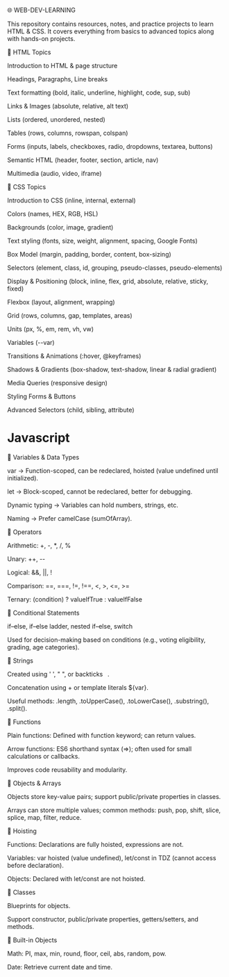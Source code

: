 🌐 WEB-DEV-LEARNING

This repository contains resources, notes, and practice projects to learn HTML & CSS.
It covers everything from basics to advanced topics along with hands-on projects.

📘 HTML Topics

Introduction to HTML & page structure

Headings, Paragraphs, Line breaks

Text formatting (bold, italic, underline, highlight, code, sup, sub)

Links & Images (absolute, relative, alt text)

Lists (ordered, unordered, nested)

Tables (rows, columns, rowspan, colspan)

Forms (inputs, labels, checkboxes, radio, dropdowns, textarea, buttons)

Semantic HTML (header, footer, section, article, nav)

Multimedia (audio, video, iframe)

🎨 CSS Topics

Introduction to CSS (inline, internal, external)

Colors (names, HEX, RGB, HSL)

Backgrounds (color, image, gradient)

Text styling (fonts, size, weight, alignment, spacing, Google Fonts)

Box Model (margin, padding, border, content, box-sizing)

Selectors (element, class, id, grouping, pseudo-classes, pseudo-elements)

Display & Positioning (block, inline, flex, grid, absolute, relative, sticky, fixed)

Flexbox (layout, alignment, wrapping)

Grid (rows, columns, gap, templates, areas)

Units (px, %, em, rem, vh, vw)

Variables (--var)

Transitions & Animations (:hover, @keyframes)

Shadows & Gradients (box-shadow, text-shadow, linear & radial gradient)

Media Queries (responsive design)

Styling Forms & Buttons

Advanced Selectors (child, sibling, attribute)

# Javascript 


📌 Variables & Data Types

var → Function-scoped, can be redeclared, hoisted (value undefined until initialized).

let → Block-scoped, cannot be redeclared, better for debugging.

Dynamic typing → Variables can hold numbers, strings, etc.

Naming → Prefer camelCase (sumOfArray).

📌 Operators

Arithmetic: +, -, *, /, %

Unary: ++, --

Logical: &&, ||, !

Comparison: ==, ===, !=, !==, <, >, <=, >=

Ternary: (condition) ? valueIfTrue : valueIfFalse

📌 Conditional Statements

if–else, if–else ladder, nested if–else, switch

Used for decision-making based on conditions (e.g., voting eligibility, grading, age categories).

📌 Strings

Created using ' ', " ", or backticks ` `.

Concatenation using + or template literals ${var}.

Useful methods: .length, .toUpperCase(), .toLowerCase(), .substring(), .split().

📌 Functions

Plain functions: Defined with function keyword; can return values.

Arrow functions: ES6 shorthand syntax (=>); often used for small calculations or callbacks.

Improves code reusability and modularity.

📌 Objects & Arrays

Objects store key-value pairs; support public/private properties in classes.

Arrays can store multiple values; common methods: push, pop, shift, slice, splice, map, filter, reduce.

📌 Hoisting

Functions: Declarations are fully hoisted, expressions are not.

Variables: var hoisted (value undefined), let/const in TDZ (cannot access before declaration).

Objects: Declared with let/const are not hoisted.

📌 Classes

Blueprints for objects.

Support constructor, public/private properties, getters/setters, and methods.

📌 Built-in Objects

Math: PI, max, min, round, floor, ceil, abs, random, pow.

Date: Retrieve current date and time.





